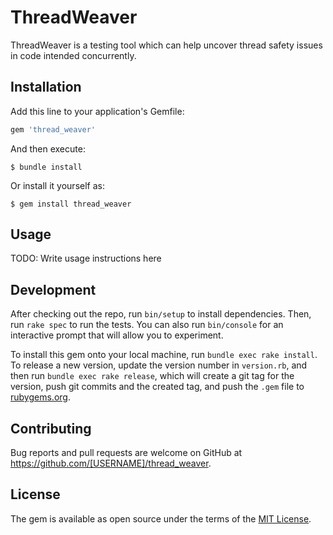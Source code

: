 # ThreadWeaver

ThreadWeaver is a testing tool which can help uncover thread safety issues in code intended concurrently.

## Installation

Add this line to your application's Gemfile:

```ruby
gem 'thread_weaver'
```

And then execute:

    $ bundle install

Or install it yourself as:

    $ gem install thread_weaver

## Usage

TODO: Write usage instructions here

## Development

After checking out the repo, run `bin/setup` to install dependencies. Then, run `rake spec` to run the tests. You can also run `bin/console` for an interactive prompt that will allow you to experiment.

To install this gem onto your local machine, run `bundle exec rake install`. To release a new version, update the version number in `version.rb`, and then run `bundle exec rake release`, which will create a git tag for the version, push git commits and the created tag, and push the `.gem` file to [rubygems.org](https://rubygems.org).

## Contributing

Bug reports and pull requests are welcome on GitHub at https://github.com/[USERNAME]/thread_weaver.

## License

The gem is available as open source under the terms of the [MIT License](https://opensource.org/licenses/MIT).

